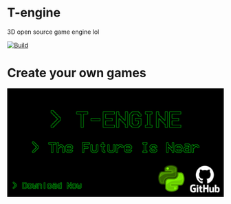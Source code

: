 # T-engine
3D open source game engine lol

[![Build](https://github.com/PaneladaDe87/T-engine/actions/workflows/main.yml/badge.svg?branch=main)](https://github.com/PaneladaDe87/T-engine/actions/workflows/main.yml)

# Create your own games
![](https://github.com/PaneladaDe87/T-engine/blob/f6c14af30e09738571ed6bde6226bc3461b27f44/iconLOL.png)
